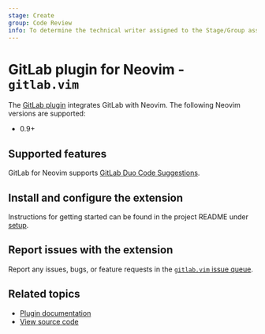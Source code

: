 ```yaml
---
stage: Create
group: Code Review
info: To determine the technical writer assigned to the Stage/Group associated with this page, see https://about.gitlab.com/handbook/product/ux/technical-writing/#assignments
---
```


# GitLab plugin for Neovim - `gitlab.vim`

The [GitLab plugin](https://gitlab.com/gitlab-org/editor-extensions/gitlab.vim)
integrates GitLab with Neovim. The following Neovim versions are supported:

- 0.9+

## Supported features

GitLab for Neovim supports [GitLab Duo Code Suggestions](../../user/project/repository/code_suggestions.md).

## Install and configure the extension

Instructions for getting started can be found in the project README under [setup](https://gitlab.com/gitlab-org/editor-extensions/gitlab.vim#setup).

## Report issues with the extension

Report any issues, bugs, or feature requests in the
[`gitlab.vim` issue queue](https://gitlab.com/gitlab-org/editor-extensions/gitlab.vim/-/issues).

## Related topics

- [Plugin documentation](https://gitlab.com/gitlab-org/editor-extensions/gitlab.vim/-/blob/main/README.md)
- [View source code](https://gitlab.com/gitlab-org/editor-extensions/gitlab.vim)
